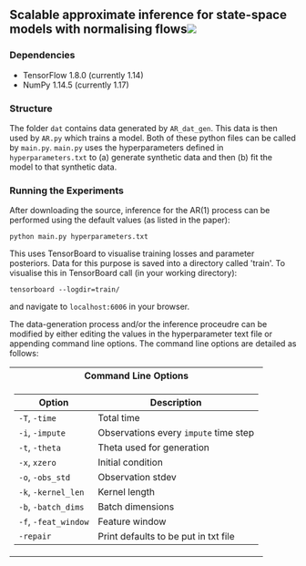 ## Scalable approximate inference for state-space models with normalising flows[![](https://img.shields.io/badge/python-3.4+-blue.svg)](https://www.python.org)

### Dependencies
- TensorFlow 1.8.0 (currently 1.14)
- NumPy 1.14.5 (currently 1.17)

### Structure
The folder `dat` contains data generated by `AR_dat_gen`. This data is then used by `AR.py` which trains a model. Both of these python files can be called by `main.py`. `main.py` uses the hyperparameters defined in `hyperparameters.txt` to (a) generate synthetic data and then (b) fit the model to that synthetic data.

### Running the Experiments
After downloading the source, inference for the AR(1) process can be performed using the default values (as listed in the paper):
```
python main.py hyperparameters.txt
```
This uses TensorBoard to visualise training losses and parameter posteriors.  Data for this purpose is saved into a directory called 'train'. To visualise this in TensorBoard call (in your working directory):
```
tensorboard --logdir=train/
```
and navigate to `localhost:6006` in your browser.

The data-generation process and/or the inference proceudre can be modified by either editing the values in the hyperparameter text file or appending command line options. The command line options are detailed as follows:

<table>
<tr><th> Command Line Options </th></tr>

</td><td>

Option | Description
---------------|------------
`-T`, `-time`  | Total time
`-i`, `-impute`  | Observations every `impute` time step
`-t`, `-theta`  | Theta used for generation
`-x`, `xzero`  | Initial condition
`-o`, `-obs_std`  | Observation stdev
`-k`, `-kernel_len`  | Kernel length
`-b`, `-batch_dims`  | Batch dimensions
`-f`, `-feat_window`  | Feature window
`-repair`  | Print defaults to be put in txt file

</td></tr> </table>
